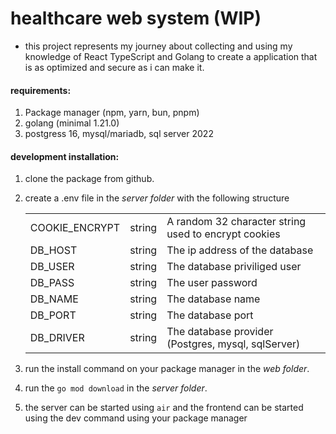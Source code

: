 # healthcare web system (WIP)

- this project represents my journey about collecting and using my knowledge of React TypeScript and Golang to create a application that is as optimized and secure as i can make it.

#### requirements:

1.  Package manager (npm, yarn, bun, pnpm)
2.  golang (minimal 1.21.0)
3.  postgress 16, mysql/mariadb, sql server 2022

#### development installation:

1.  clone the package from github.
2.  create a .env file in the *server folder* with the following structure 
    
    |     |     |     |
    | --- | --- | --- |
    | COOKIE_ENCRYPT | string | A random 32 character string used to encrypt cookies |
    | DB_HOST | string | The ip address of the database |
    | DB_USER | string | The database priviliged user |
    | DB_PASS | string | The user password |
    | DB_NAME | string | The database name |
    | DB_PORT | string | The database port |
    | DB_DRIVER | string | The database provider (Postgres, mysql, sqlServer) |
    
3.  run the install command on your package manager in the *web folder*.
4.  run the `go mod download` in the *server folder*.
5.  the server can be started using `air` and the frontend can be started using the dev command using your package manager
